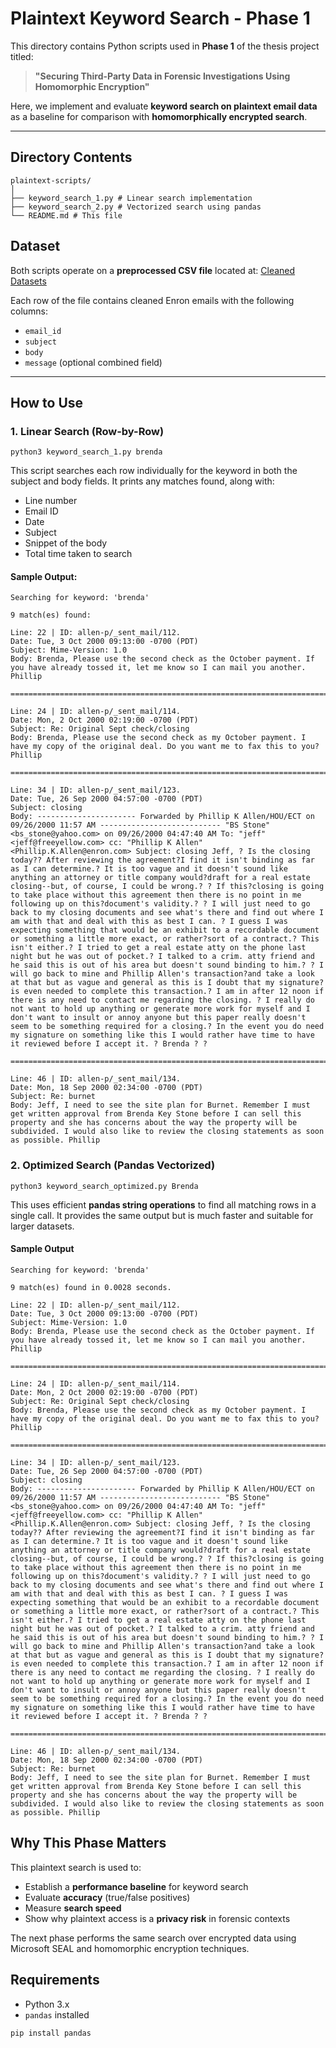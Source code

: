 # Plaintext Keyword Search - Phase 1

This directory contains Python scripts used in **Phase 1** of the thesis project titled:

> **"Securing Third-Party Data in Forensic Investigations Using Homomorphic Encryption"**

Here, we implement and evaluate **keyword search on plaintext email data** as a baseline for comparison with **homomorphically encrypted search**.

---

## Directory Contents

```
plaintext-scripts/
│
├── keyword_search_1.py # Linear search implementation
├── keyword_search_2.py # Vectorized search using pandas
└── README.md # This file
```

## Dataset

Both scripts operate on a **preprocessed CSV file** located at: [Cleaned Datasets](../../datasets/cleaned/split-1.csv)


Each row of the file contains cleaned Enron emails with the following columns:

- `email_id`
- `subject`
- `body`
- `message` (optional combined field)

---

## How to Use

### 1. Linear Search (Row-by-Row)

```
python3 keyword_search_1.py brenda
```

This script searches each row individually for the keyword in both the subject and body fields.
It prints any matches found, along with:

- Line number
- Email ID
- Date
- Subject
- Snippet of the body
- Total time taken to search

#### Sample Output:

```
Searching for keyword: 'brenda'

9 match(es) found:

Line: 22 | ID: allen-p/_sent_mail/112.
Date: Tue, 3 Oct 2000 09:13:00 -0700 (PDT)
Subject: Mime-Version: 1.0
Body: Brenda, Please use the second check as the October payment. If you have already tossed it, let me know so I can mail you another. Phillip

==========================================================================================

Line: 24 | ID: allen-p/_sent_mail/114.
Date: Mon, 2 Oct 2000 02:19:00 -0700 (PDT)
Subject: Re: Original Sept check/closing
Body: Brenda, Please use the second check as my October payment. I have my copy of the original deal. Do you want me to fax this to you? Phillip

==========================================================================================

Line: 34 | ID: allen-p/_sent_mail/123.
Date: Tue, 26 Sep 2000 04:57:00 -0700 (PDT)
Subject: closing
Body: ---------------------- Forwarded by Phillip K Allen/HOU/ECT on 09/26/2000 11:57 AM --------------------------- "BS Stone" <bs_stone@yahoo.com> on 09/26/2000 04:47:40 AM To: "jeff" <jeff@freeyellow.com> cc: "Phillip K Allen" <Phillip.K.Allen@enron.com> Subject: closing Jeff, ? Is the closing today?? After reviewing the agreement?I find it isn't binding as far as I can determine.? It is too vague and it doesn't sound like anything an attorney or title company would?draft for a real estate closing--but, of course, I could be wrong.? ? If this?closing is going to take place without this agreement then there is no point in me following up on this?document's validity.? ? I will just need to go back to my closing documents and see what's there and find out where I am with that and deal with this as best I can. ? I guess I was expecting something that would be an exhibit to a recordable document or something a little more exact, or rather?sort of a contract.? This isn't either.? I tried to get a real estate atty on the phone last night but he was out of pocket.? I talked to a crim. atty friend and he said this is out of his area but doesn't sound binding to him.? ? I will go back to mine and Phillip Allen's transaction?and take a look at that but as vague and general as this is I doubt that my signature? is even needed to complete this transaction.? I am in after 12 noon if there is any need to contact me regarding the closing. ? I really do not want to hold up anything or generate more work for myself and I don't want to insult or annoy anyone but this paper really doesn't seem to be something required for a closing.? In the event you do need my signature on something like this I would rather have time to have it reviewed before I accept it. ? Brenda ? ?

==========================================================================================

Line: 46 | ID: allen-p/_sent_mail/134.
Date: Mon, 18 Sep 2000 02:34:00 -0700 (PDT)
Subject: Re: burnet
Body: Jeff, I need to see the site plan for Burnet. Remember I must get written approval from Brenda Key Stone before I can sell this property and she has concerns about the way the property will be subdivided. I would also like to review the closing statements as soon as possible. Phillip
```

### 2. Optimized Search (Pandas Vectorized)

```
python3 keyword_search_optimized.py Brenda
```

This uses efficient **pandas string operations** to find all matching rows in a single call.
It provides the same output but is much faster and suitable for larger datasets.

#### Sample Output

```
Searching for keyword: 'brenda'

9 match(es) found in 0.0028 seconds.

Line: 22 | ID: allen-p/_sent_mail/112.
Date: Tue, 3 Oct 2000 09:13:00 -0700 (PDT)
Subject: Mime-Version: 1.0
Body: Brenda, Please use the second check as the October payment. If you have already tossed it, let me know so I can mail you another. Phillip

==========================================================================================

Line: 24 | ID: allen-p/_sent_mail/114.
Date: Mon, 2 Oct 2000 02:19:00 -0700 (PDT)
Subject: Re: Original Sept check/closing
Body: Brenda, Please use the second check as my October payment. I have my copy of the original deal. Do you want me to fax this to you? Phillip

==========================================================================================

Line: 34 | ID: allen-p/_sent_mail/123.
Date: Tue, 26 Sep 2000 04:57:00 -0700 (PDT)
Subject: closing
Body: ---------------------- Forwarded by Phillip K Allen/HOU/ECT on 09/26/2000 11:57 AM --------------------------- "BS Stone" <bs_stone@yahoo.com> on 09/26/2000 04:47:40 AM To: "jeff" <jeff@freeyellow.com> cc: "Phillip K Allen" <Phillip.K.Allen@enron.com> Subject: closing Jeff, ? Is the closing today?? After reviewing the agreement?I find it isn't binding as far as I can determine.? It is too vague and it doesn't sound like anything an attorney or title company would?draft for a real estate closing--but, of course, I could be wrong.? ? If this?closing is going to take place without this agreement then there is no point in me following up on this?document's validity.? ? I will just need to go back to my closing documents and see what's there and find out where I am with that and deal with this as best I can. ? I guess I was expecting something that would be an exhibit to a recordable document or something a little more exact, or rather?sort of a contract.? This isn't either.? I tried to get a real estate atty on the phone last night but he was out of pocket.? I talked to a crim. atty friend and he said this is out of his area but doesn't sound binding to him.? ? I will go back to mine and Phillip Allen's transaction?and take a look at that but as vague and general as this is I doubt that my signature? is even needed to complete this transaction.? I am in after 12 noon if there is any need to contact me regarding the closing. ? I really do not want to hold up anything or generate more work for myself and I don't want to insult or annoy anyone but this paper really doesn't seem to be something required for a closing.? In the event you do need my signature on something like this I would rather have time to have it reviewed before I accept it. ? Brenda ? ?

==========================================================================================

Line: 46 | ID: allen-p/_sent_mail/134.
Date: Mon, 18 Sep 2000 02:34:00 -0700 (PDT)
Subject: Re: burnet
Body: Jeff, I need to see the site plan for Burnet. Remember I must get written approval from Brenda Key Stone before I can sell this property and she has concerns about the way the property will be subdivided. I would also like to review the closing statements as soon as possible. Phillip
```


## Why This Phase Matters
This plaintext search is used to:

- Establish a **performance baseline** for keyword search
- Evaluate **accuracy** (true/false positives)
- Measure **search speed**
- Show why plaintext access is a **privacy risk** in forensic contexts

The next phase performs the same search over encrypted data using Microsoft SEAL and homomorphic encryption techniques.


## Requirements

* Python 3.x
* `pandas` installed

```
pip install pandas
```
